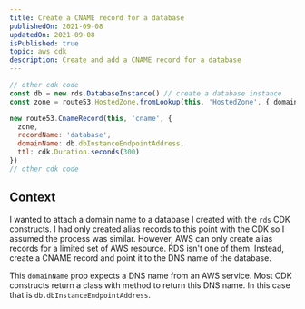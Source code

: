 ```yaml
---
title: Create a CNAME record for a database
publishedOn: 2021-09-08
updatedOn: 2021-09-08
isPublished: true
topic: aws cdk
description: Create and add a CNAME record for a database
---
```


```js
// other cdk code
const db = new rds.DatabaseInstance() // create a database instance
const zone = route53.HostedZone.fromLookup(this, 'HostedZone', { domainName })

new route53.CnameRecord(this, 'cname', {
  zone,
  recordName: 'database',
  domainName: db.dbInstanceEndpointAddress,
  ttl: cdk.Duration.seconds(300)
})
// other cdk code
```

## Context

I wanted to attach a domain name to a database I created with the `rds` CDK constructs. I had only created alias records to this point with the CDK so I assumed the process was similar. However, AWS can only create alias records for a limited set of AWS resource. RDS isn't one of them. Instead, create a CNAME record and point it to the DNS name of the database. 

This `domainName` prop expects a DNS name from an AWS service. Most CDK constructs return a class with method to return this DNS name. In this case that is `db.dbInstanceEndpointAddress`.
